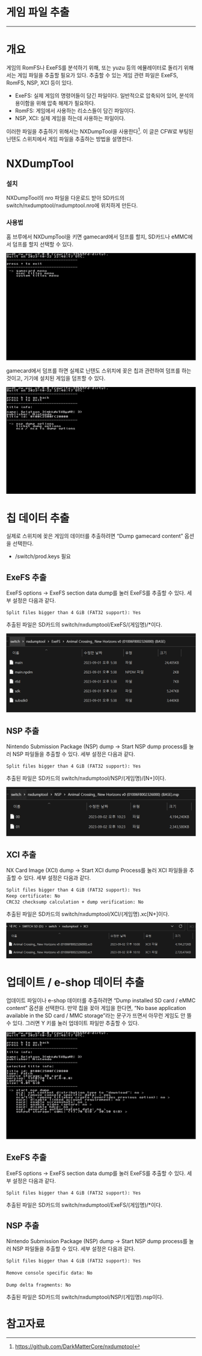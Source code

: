 # 게임 파일 추출

---

# 개요

게임의 RomFS나 ExeFS를 분석하기 위해, 또는 yuzu 등의 에뮬레이터로 돌리기 위해서는 게임 파일을 추출할 필요가 있다. 추출할 수 있는 게임 관련 파일은 ExeFS, RomFS, NSP, XCI 등이 있다.

- ExeFS: 실제 게임의 명령어들이 담긴 파일이다. 일반적으로 압축되어 있어, 분석의 용이함을 위해 압축 해제가 필요하다.
- RomFS: 게임에서 사용하는 리소스들이 담긴 파일이다.
- NSP, XCI: 실제 게임을 하는데 사용하는 파일이다.

이러한 파일을 추출하기 위해서는 NXDumpTool을 사용한다[^1]. 이 글은 CFW로 부팅된 닌텐도 스위치에서 게임 파일을 추출하는 방법을 설명한다.

# NXDumpTool

### 설치

NXDumpTool의 nro 파일을 다운로드 받아 SD카드의 switch/nxdumptool/nxdumptool.nro에 위치하게 만든다.

### 사용법

홈 브루에서 NXDumpTool을 키면 gamecard에서 덤프를 할지, SD카드나 eMMC에서 덤프를 할지 선택할 수 있다.

![NXDump_Tool_1](img/NXDump_Tool_1.jpg)

gamecard에서 덤프를 하면 실제로 닌텐도 스위치에 꽂은 칩과 관련하여 덤프를 하는 것이고, 기기에 설치된 게임을 덤프할 수 있다.

![NXDump_Tool_2](img/NXDump_Tool_2.jpg)

# 칩 데이터 추출

실제로 스위치에 꽂은 게임의 데이터를 추출하려면 “Dump gamecard content” 옵션을 선택한다.

- /switch/prod.keys 필요

## ExeFS 추출

ExeFS options -> ExeFS section data dump를 눌러 ExeFS를 추출할 수 있다. 세부 설정은 다음과 같다.

```
Split files bigger than 4 GiB (FAT32 support): Yes
```

추출된 파일은 SD카드의 switch/nxdumptool/ExeFS/(게임명)/*이다.

![Exefs_1](img/Exefs_1.png)

## NSP 추출

Nintendo Submission Package (NSP) dump -> Start NSP dump process를 눌러 NSP 파일들을 추출할 수 있다. 세부 설정은 다음과 같다.

```
Split files bigger than 4 GiB (FAT32 support): Yes
```

추출된 파일은 SD카드의 switch/nxdumptool/NSP/(게임명)/[N+]이다.

![NSP_1](img/NSP_1.png)

## XCI 추출

NX Card Image (XCI) dump -> Start XCI dump Process를 눌러 XCI 파일들을 추출할 수 있다. 세부 설정은 다음과 같다.

```
Split files bigger than 4 GiB (FAT32 support): Yes
Keep certificate: No
CRC32 checksump calculation + dump verification: No
```

추출된 파일은 SD카드의 switch/nxdumptool/XCI/(게임명).xc[N+]이다.

![XCI_1](img/XCI_1.png)

# 업데이트 / e-shop 데이터 추출

업데이트 파일이나 e-shop 데이터를 추출하려면 “Dump installed SD card / eMMC content” 옵션을 선택한다. 만약 칩을 꽂아 게임을 한다면, “No base application available in the SD card / MMC storage”라는 문구가 뜨면서 아무런 게임도 안 뜰 수 있다. 그러면 Y 키를 눌러 업데이트 파일만 추출할 수 있다.

![Eshop](img/Eshop.png)

## ExeFS 추출

ExeFS options -> ExeFS section data dump를 눌러 ExeFS를 추출할 수 있다. 세부 설정은 다음과 같다.

```
Split files bigger than 4 GiB (FAT32 support): Yes
```

추출된 파일은 SD카드의 switch/nxdumptool/ExeFS/(게임명)/*이다.

## NSP 추출

Nintendo Submission Package (NSP) dump -> Start NSP dump process를 눌러 NSP 파일들을 추출할 수 있다. 세부 설정은 다음과 같다.

```
Split files bigger than 4 GiB (FAT32 support): Yes

Remove console specific data: No

Dump delta fragments: No
```

추출된 파일은 SD카드의 switch/nxdumptool/NSP/(게임명).nsp이다.

# 참고자료

[^1]: https://github.com/DarkMatterCore/nxdumptool
